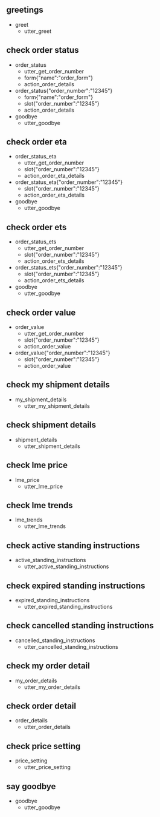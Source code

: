 ## greetings
* greet
  - utter_greet

## check order status
* order_status
  - utter_get_order_number
  - form{"name":"order_form"}
  - action_order_details     
* order_status{"order_number":"12345"}
  - form{"name":"order_form"}
  - slot{"order_number":"12345"}
  - action_order_details
* goodbye
  - utter_goodbye 

## check order eta
* order_status_eta
  - utter_get_order_number
  - slot{"order_number":"12345"}
  - action_order_eta_details
* order_status_eta{"order_number":"12345"}
  - slot{"order_number":"12345"}
  - action_order_eta_details
* goodbye
  - utter_goodbye  
  
## check order ets 
* order_status_ets
  - utter_get_order_number
  - slot{"order_number":"12345"}
  - action_order_ets_details
* order_status_ets{"order_number":"12345"}
  - slot{"order_number":"12345"}
  - action_order_ets_details
* goodbye
  - utter_goodbye 
  
## check order value
* order_value
  - utter_get_order_number
  - slot{"order_number":"12345"}
  - action_order_value
* order_value{"order_number":"12345"}
  - slot{"order_number":"12345"}
  - action_order_value

## check my shipment details 
* my_shipment_details
  - utter_my_shipment_details  
  
## check shipment details 
* shipment_details
  - utter_shipment_details

## check lme price
* lme_price
  - utter_lme_price

## check lme trends
* lme_trends
  - utter_lme_trends 

## check active standing instructions
* active_standing_instructions
  - utter_active_standing_instructions

## check expired standing instructions
* expired_standing_instructions
  - utter_expired_standing_instructions

## check cancelled standing instructions
* cancelled_standing_instructions
  - utter_cancelled_standing_instructions

## check my order detail
* my_order_details
  - utter_my_order_details  
  
## check order detail
* order_details
  - utter_order_details

## check price setting
* price_setting
  - utter_price_setting  

## say goodbye
* goodbye
  - utter_goodbye